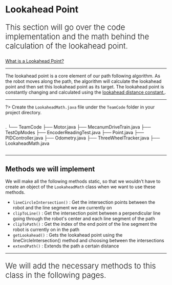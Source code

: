 # Lookahead Point

<p style = "font-weight : 300; font-size : 24px;">
This section will go over the code implementation and the math behind the calculation of the lookahead point.
</p>

[What is a Lookahead Point?](https://rohitdasari0424.github.io/lookaheadPointTerm.html)

---

The lookahead point is a core element of our path following algorithm. As the robot moves along the path, the algorithm will calculate the lookahead point and then set this lookahead point as its target. The lookahead point is constantly changing and calculated using the [lookahead distance constant.](https://rohitdasari0424.github.io/lookaheadPointTerm.html#lookahead-distance).

---

?>
Create the `LookaheadMath.java` file under the `TeamCode` folder in your project directory.
> ```text
.
└── TeamCode
    ├── Motor.java
    ├── MecanumDriveTrain.java
    ├── TestOpModes
        ├── EncoderReadingTest.java
    ├── Point.java
    ├── PIDController.java
    ├── Odometry.java
    ├── ThreeWheelTracker.java
    ├── LookaheadMath.java
>```

---

## Methods we will implement
We will make all the following methods static, so that we wouldn't have to create an object of the `LookaheadMath` class when we want to use these methods.

- `lineCircleIntersection()` : Get the intersection points between the robot and the line segment we are currently on
- `clipToLine()` : Get the intersection point between a perpendicular line going through the robot's center and each line segment of the path
- `clipToPath()` : Get the index of the end point of the line segment the robot is currently on in the path
- `getLookahead()` : Gets the lookahead point using the lineCircleIntersection() method and choosing between the intersections
- `extendPath()` : Extends the path a certain distance


---

<p style = "font-weight : 300; font-size : 24px;">
We will add the necessary methods to this class in the following pages.
</p>
